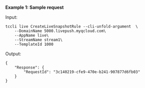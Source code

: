 **Example 1: Sample request**



Input: 

```
tccli live CreateLiveSnapshotRule --cli-unfold-argument  \
    --DomainName 5000.livepush.myqcloud.com\
    --AppName live\
    --StreamName stream1\
    --TemplateId 1000
```

Output: 
```
{
    "Response": {
        "RequestId": "3c140219-cfe9-470e-b241-907877d6fb03"
    }
}
```

